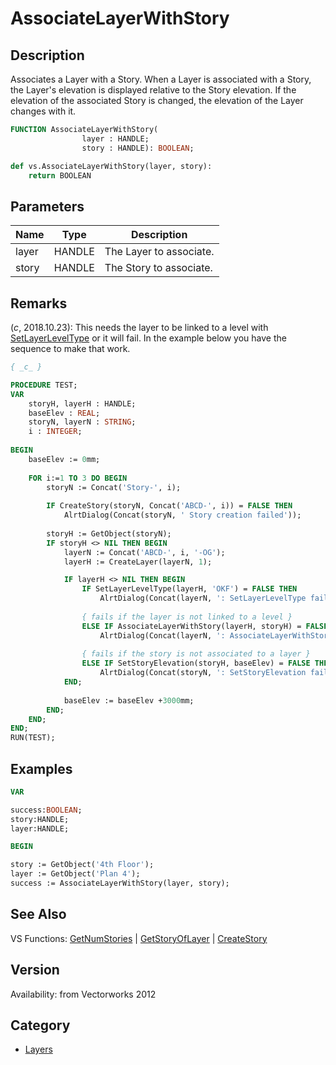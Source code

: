 # AssociateLayerWithStory

## Description
Associates a Layer with a Story. When a Layer is associated with a Story, the Layer's elevation is displayed relative to the Story elevation. If the elevation of the associated Story is changed, the elevation of the Layer changes with it.

```pascal
FUNCTION AssociateLayerWithStory(
				layer : HANDLE;
				story : HANDLE): BOOLEAN;
```

```python
def vs.AssociateLayerWithStory(layer, story):
    return BOOLEAN
```

## Parameters
|Name|Type|Description|
|---|---|---|
|layer|HANDLE|The Layer to associate.|
|story|HANDLE|The Story to associate.|

## Remarks
(*_c_*, 2018.10.23): This needs the layer to be linked to a level with [SetLayerLevelType](SetLayerLevelType.md) or it will fail. In the example below you have the sequence to make that work.

```pascal
{ _c_ }

PROCEDURE TEST;
VAR
	storyH, layerH : HANDLE;
	baseElev : REAL;
	storyN, layerN : STRING;
	i : INTEGER;
	
BEGIN
	baseElev := 0mm;
	
	FOR i:=1 TO 3 DO BEGIN
		storyN := Concat('Story-', i);
		
		IF CreateStory(storyN, Concat('ABCD-', i)) = FALSE THEN
			AlrtDialog(Concat(storyN, ' Story creation failed'));
		
		storyH := GetObject(storyN);
		IF storyH <> NIL THEN BEGIN
			layerN := Concat('ABCD-', i, '-OG');
			layerH := CreateLayer(layerN, 1);

			IF layerH <> NIL THEN BEGIN
				IF SetLayerLevelType(layerH, 'OKF') = FALSE THEN
					AlrtDialog(Concat(layerN, ': SetLayerLevelType failed'))
				
				{ fails if the layer is not linked to a level }
				ELSE IF AssociateLayerWithStory(layerH, storyH) = FALSE THEN
					AlrtDialog(Concat(layerN, ': AssociateLayerWithStory failed'))
					
				{ fails if the story is not associated to a layer }
				ELSE IF SetStoryElevation(storyH, baseElev) = FALSE THEN { always mm }
					AlrtDialog(Concat(storyN, ': SetStoryElevation failed'));
			END;
			
			baseElev := baseElev +3000mm;
		END;
	END;
END;
RUN(TEST);
```

## Examples
```pascal
VAR

success:BOOLEAN;
story:HANDLE;
layer:HANDLE;

BEGIN

story := GetObject('4th Floor');
layer := GetObject('Plan 4');
success := AssociateLayerWithStory(layer, story);
```

## See Also
VS Functions:
[GetNumStories](GetNumStories.md) 
| [GetStoryOfLayer](GetStoryOfLayer.md) 
| [CreateStory](CreateStory.md)

## Version
Availability: from Vectorworks 2012

## Category
* [Layers](../Categories/Layers.md)
